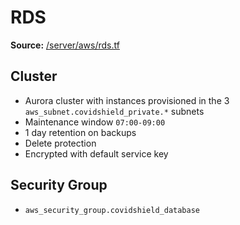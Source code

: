 # RDS
**Source:** [/server/aws/rds.tf](https://github.com/cds-snc/covid-alert-server-staging-terraform/blob/master/server/aws/rds.tf)

## Cluster
- Aurora cluster with instances provisioned in the 3 `aws_subnet.covidshield_private.*` subnets
- Maintenance window `07:00-09:00`
- 1 day retention on backups
- Delete protection
- Encrypted with default service key

## Security Group
- `aws_security_group.covidshield_database`
